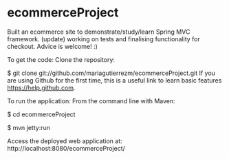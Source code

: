 # ecommerceProject
Built an ecommerce site to demonstrate/study/learn Spring MVC framework. 
(update) working on tests and finalising functionality for checkout. 
Advice is welcome! :)

To get the code:
Clone the repository:

$ git clone git://github.com/mariagutierrezm/ecommerceProject.git
If you are using Github for the first time, this is a useful link to learn basic features https://help.github.com.

To run the application:
From the command line with Maven:

$ cd ecommerceProject

$ mvn jetty:run 

Access the deployed web application at: http://localhost:8080/ecommerceProject/
